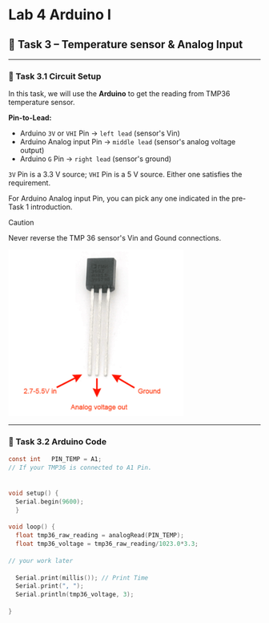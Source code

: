 # Lab 4 Arduino I

## :dart: Task 3 – Temperature sensor & Analog Input
---
### 📌 Task 3.1 Circuit Setup
In this task, we will use the **Arduino** to get the reading from TMP36 temperature sensor.

**Pin-to-Lead:**  
- Arduino `3V` or `VHI` Pin → `left lead` (sensor's Vin) 
- Arduino Analog input Pin  → `middle lead` (sensor's analog voltage output)  
- Arduino `G` Pin  → `right lead` (sensor's ground) 

`3V` Pin is a 3.3 V source; `VHI` Pin is a 5 V source. Either one satisfies the requirement.

For Arduino Analog input Pin, you can pick any one indicated in the pre-Task 1 introduction.

> [!CAUTION]  
> Never reverse the TMP 36 sensor's Vin and Gound connections.
> 
<img src="Pic/tmpcircuit.png" width="350">

-------
### 📌 Task 3.2 Arduino Code
```c
const int   PIN_TEMP = A1;
// If your TMP36 is connected to A1 Pin.


void setup() { 
  Serial.begin(9600); 
  }

void loop() {
  float tmp36_raw_reading = analogRead(PIN_TEMP);
  float tmp36_voltage = tmp36_raw_reading/1023.0*3.3;
  
// your work later

  Serial.print(millis()); // Print Time
  Serial.print(", ");
  Serial.println(tmp36_voltage, 3);

}
```

